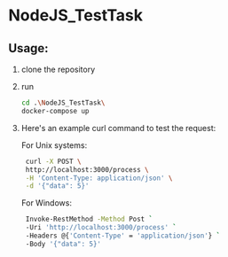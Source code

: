 # NodeJS_TestTask

## Usage:
1) clone the repository
2) run
    ```bash
    cd .\NodeJS_TestTask\
    docker-compose up
    ```
4) Here's an example curl command to test the request:

   For Unix systems:
   ```bash
    curl -X POST \
    http://localhost:3000/process \
    -H 'Content-Type: application/json' \
    -d '{"data": 5}'
    ```
   For Windows:
   ```bash
    Invoke-RestMethod -Method Post `
    -Uri 'http://localhost:3000/process' `
    -Headers @{'Content-Type' = 'application/json'} `
    -Body '{"data": 5}'
   ```
